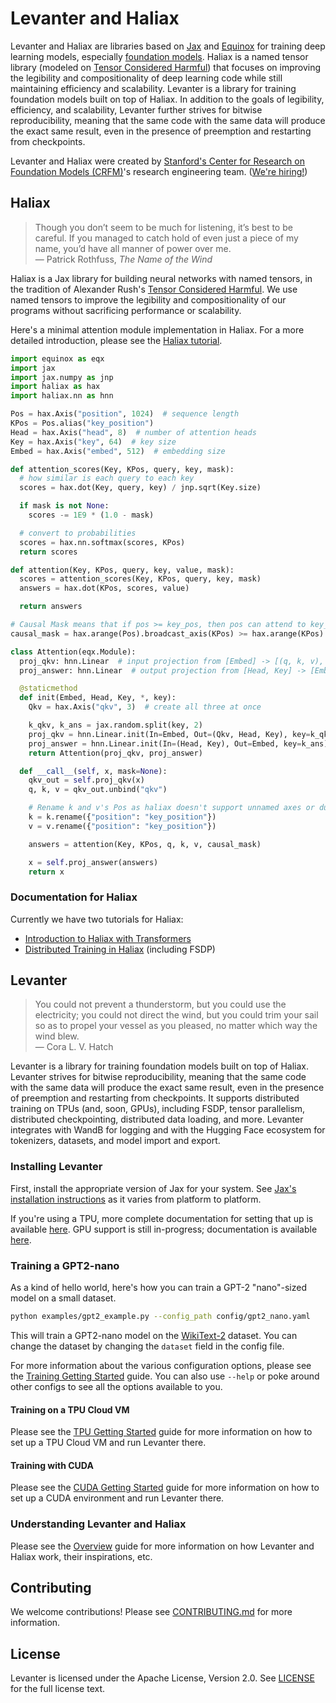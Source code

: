 # Levanter and Haliax

Levanter and Haliax are libraries based on [Jax](https:://github.com/google/jax) and [Equinox](https://github.com/patrick-kidger/equinox)
for training deep learning models, especially [foundation models](https://en.wikipedia.org/wiki/Foundation_models).
Haliax is a named tensor library (modeled on [Tensor Considered Harmful](https://nlp.seas.harvard.edu/NamedTensor)) that focuses on improving the legibility and compositionality of deep learning code while still maintaining efficiency and scalability.
Levanter is a library for training foundation models built on top of Haliax.
In addition to the goals of legibility, efficiency, and scalability, Levanter further strives for bitwise reproducibility,
meaning that the same code with the same data will produce the exact same result, even in the presence of preemption and restarting from checkpoints.

Levanter and Haliax were created by [Stanford's Center for Research on Foundation Models (CRFM)](https://crfm.stanford.edu/)'s research engineering team. ([We're hiring!](https://crfm.stanford.edu/apply.html))

## Haliax

<!--haliax-intro-start-->

> Though you don’t seem to be much for listening, it’s best to be careful. If you managed to catch hold of even just a piece of my name, you’d have all manner of power over me.<br/>
> — Patrick Rothfuss, *The Name of the Wind*

Haliax is a Jax library for building neural networks with named tensors, in the tradition of Alexander Rush's [Tensor Considered Harmful](https://nlp.seas.harvard.edu/NamedTensor).
We use named tensors to improve the legibility and compositionality of our programs without sacrificing performance or scalability.

Here's a minimal attention module implementation in Haliax. For a more detailed introduction, please see the [Haliax tutorial](https://colab.research.google.com/drive/1TiTcQQ4V5mopbgCu1SVl-oqJtXn7rFnC).

```python
import equinox as eqx
import jax
import jax.numpy as jnp
import haliax as hax
import haliax.nn as hnn

Pos = hax.Axis("position", 1024)  # sequence length
KPos = Pos.alias("key_position")
Head = hax.Axis("head", 8)  # number of attention heads
Key = hax.Axis("key", 64)  # key size
Embed = hax.Axis("embed", 512)  # embedding size

def attention_scores(Key, KPos, query, key, mask):
  # how similar is each query to each key
  scores = hax.dot(Key, query, key) / jnp.sqrt(Key.size)

  if mask is not None:
    scores -= 1E9 * (1.0 - mask)

  # convert to probabilities
  scores = hax.nn.softmax(scores, KPos)
  return scores

def attention(Key, KPos, query, key, value, mask):
  scores = attention_scores(Key, KPos, query, key, mask)
  answers = hax.dot(KPos, scores, value)

  return answers

# Causal Mask means that if pos >= key_pos, then pos can attend to key_pos
causal_mask = hax.arange(Pos).broadcast_axis(KPos) >= hax.arange(KPos)

class Attention(eqx.Module):
  proj_qkv: hnn.Linear  # input projection from [Embed] -> [(q, k, v), Head, Key]
  proj_answer: hnn.Linear  # output projection from [Head, Key] -> [Embed]

  @staticmethod
  def init(Embed, Head, Key, *, key):
    Qkv = hax.Axis("qkv", 3)  # create all three at once

    k_qkv, k_ans = jax.random.split(key, 2)
    proj_qkv = hnn.Linear.init(In=Embed, Out=(Qkv, Head, Key), key=k_qkv)
    proj_answer = hnn.Linear.init(In=(Head, Key), Out=Embed, key=k_ans)
    return Attention(proj_qkv, proj_answer)

  def __call__(self, x, mask=None):
    qkv_out = self.proj_qkv(x)
    q, k, v = qkv_out.unbind("qkv")

    # Rename k and v's Pos as haliax doesn't support unnamed axes or duplicate axes
    k = k.rename({"position": "key_position"})
    v = v.rename({"position": "key_position"})

    answers = attention(Key, KPos, q, k, v, causal_mask)

    x = self.proj_answer(answers)
    return x
```

### Documentation for Haliax

Currently we have two tutorials for Haliax:
* [Introduction to Haliax with Transformers](https://colab.research.google.com/drive/1TiTcQQ4V5mopbgCu1SVl-oqJtXn7rFnC)
* [Distributed Training in Haliax](https://colab.research.google.com/drive/1QX4yH3zRFF3Xiibf1aahETcSQ5nbcUMz) (including FSDP)

<!--haliax-intro-end-->

## Levanter

<!--levanter-intro-start-->

> You could not prevent a thunderstorm, but you could use the electricity; you could not direct the wind, but you could trim your sail so as to propel your vessel as you pleased, no matter which way the wind blew. <br/>
> — Cora L. V. Hatch

Levanter is a library for training foundation models built on top of Haliax. Levanter strives for bitwise reproducibility,
meaning that the same code with the same data will produce the exact same result, even in the presence of preemption and restarting from checkpoints.
It supports distributed training on TPUs (and, soon, GPUs), including FSDP, tensor parallelism, distributed checkpointing, distributed data loading, and more.
Levanter integrates with WandB for logging and with the Hugging Face ecosystem for tokenizers, datasets, and model import and export.

<!--levanter-intro-end-->

### Installing Levanter

<!--levanter-installation-start-->
First, install the appropriate version of Jax for your system. See [Jax's installation instructions](https://github.com/google/jax/blob/main/README.md#installation) as it varies from platform to platform.

If you're using a TPU, more complete documentation for setting that up is available [here](docs/Getting-Started-TPU-VM.md). GPU support is still in-progress; documentation is available [here](docs/Getting-Started-CUDA.md).
<!--levanter-installation-end-->


### Training a GPT2-nano

As a kind of hello world, here's how you can train a GPT-2 "nano"-sized model on a small dataset.

```bash
python examples/gpt2_example.py --config_path config/gpt2_nano.yaml
```

This will train a GPT2-nano model on the [WikiText-2](https://blog.einstein.ai/the-wikitext-long-term-dependency-language-modeling-dataset/) dataset.
You can change the dataset by changing the `dataset` field in the config file.

For more information about the various configuration options, please see the [Training Getting Started](docs/Getting-Started-Training.md) guide.
You can also use `--help` or poke around other configs to see all the options available to you.



#### Training on a TPU Cloud VM

Please see the [TPU Getting Started](docs/Getting-Started-TPU-VM.md) guide for more information on how to set up a TPU Cloud VM and run Levanter there.

#### Training with CUDA

Please see the [CUDA Getting Started](docs/Getting-Started-CUDA.md) guide for more information on how to set up a CUDA environment and run Levanter there.

### Understanding Levanter and Haliax

Please see the [Overview](docs/Overview.md) guide for more information on how Levanter and Haliax work, their inspirations, etc.

## Contributing

We welcome contributions! Please see [CONTRIBUTING.md](CONTRIBUTING.md) for more information.

## License

Levanter is licensed under the Apache License, Version 2.0. See [LICENSE](LICENSE) for the full license text.
